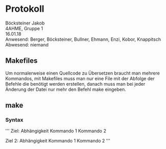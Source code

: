 # Protokoll
  Böcksteiner Jakob  
  4AHME, Gruppe 1  
  16.01.18  
  Anwesend: Berger, Böcksteiner, Bullner, Ehmann, Enzi, Kobor, Knappitsch  
  Abwesend: niemand  
  
  ## Makefiles
  Um normalerweise einen Quellcode zu Übersetzen braucht man mehrere Kommandos,
  mit Makefiles muss man nur eine File mit der Abfolge der Befehle die benötigt werden erstellen,
  danach muss man bei jeder Änderung der Datei nur mehr den Befehl make eingeben.
  
  ## make 
  ### Syntax
  '''
  Ziel: Abhängigkeit
  Kommando 1
  Kommando 2
  
  Ziel 2: Abhängigkeit 
  Kommando 1
  Kommando 2
  '''
  
